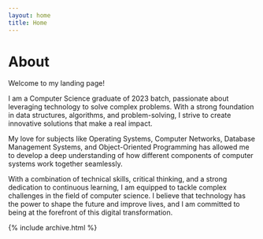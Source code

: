 ```yaml
---
layout: home
title: Home
---
```


# About

Welcome to my landing page!

I am a Computer Science graduate of 2023 batch, passionate about leveraging technology to solve complex problems. With a strong foundation in data structures, algorithms, and problem-solving, I strive to create innovative solutions that make a real impact.

My love for subjects like Operating Systems, Computer Networks, Database Management Systems, and Object-Oriented Programming has allowed me to develop a deep understanding of how different components of computer systems work together seamlessly.


With a combination of technical skills, critical thinking, and a strong dedication to continuous learning, I am equipped to tackle complex challenges in the field of computer science. I believe that technology has the power to shape the future and improve lives, and I am committed to being at the forefront of this digital transformation.

{% include archive.html %}
